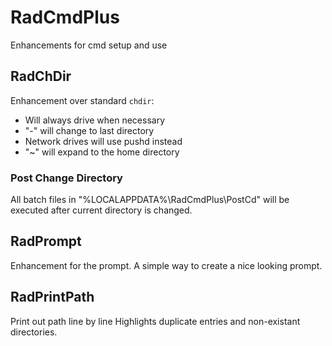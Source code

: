 # RadCmdPlus
Enhancements for cmd setup and use

## RadChDir
Enhancement over standard `chdir`:
- Will always drive when necessary
- "-" will change to last directory
- Network drives will use pushd instead
- "~" will expand to the home directory

### Post Change Directory
All batch files in "%LOCALAPPDATA%\RadCmdPlus\PostCd" will be executed after current directory is changed.

## RadPrompt
Enhancement for the prompt.
A simple way to create a nice looking prompt.

## RadPrintPath
Print out path line by line
Highlights duplicate entries and non-existant directories.
